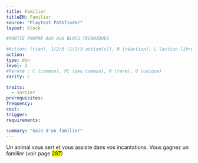 ```yaml
---
title: Familier
titleEN: Familiar
source: "Playtest Pathfinder"
layout: block

#PARTIE PROPRE AUX AUX BLOCS TECHNIQUES

#Action: (rien), 1/2/3 (1/2/3 action[s]), R (réaction), L (action libre)
action: 
type: don
level: 1
#Rareté : C (commun), PC (peu commun), R (rare), U (unique)
rarity: C

traits:
  - sorcier
prerequisites:
frequency: 
cost:
trigger: 
requirements: 

summary: "Gain d'un familier"
---
```


Un animal vous sert et vous assiste dans vos incantations. Vous gagnez un familier (voir page <mark>287</mark>)